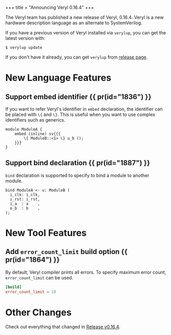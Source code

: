 +++
title = "Announcing Veryl 0.16.4"
+++

The Veryl team has published a new release of Veryl, 0.16.4.
Veryl is a new hardware description language as an alternate to SystemVerilog.

If you have a previous version of Veryl installed via `verylup`, you can get the latest version with:

```
$ verylup update
```

If you don't have it already, you can get `verylup` from [release page](https://github.com/veryl-lang/verylup/releases/latest).

# New Language Features

## Support embed identifier {{ pr(id="1836") }}

If you want to refer Veryl's identifier in `embed` declaration, the identifier can be placed with `\{` and `\}`. 
This is useful when you want to use complex identifiers such as generics.

```veryl
module ModuleA {
    embed (inline) sv{{{
        \{ ModuleB::<1> \} u_b ();
    }}}
}
```

## Support bind declaration {{ pr(id="1887") }}

`bind` declaration is supported to specify to bind a module to another module.

```veryl
bind ModuleA <- u: ModuleB (
  i_clk: i_clk,
  i_rst: i_rst,
  i_a  : a    ,
  o_b  : b    ,
);
```

# New Tool Features

## Add `error_count_limit` build option {{ pr(id="1864") }}

By default, Veryl compiler prints all errors. To specify maximum error count, `error_count_limit` can be used.

```toml
[build]
error_count_limit = 10
```

# Other Changes

Check out everything that changed in [Release v0.16.4](https://github.com/veryl-lang/veryl/releases/tag/v0.16.4).
